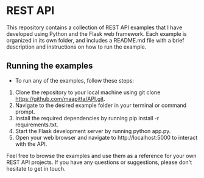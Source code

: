 # REST API 

This repository contains a collection of REST API examples that I have developed using Python and the Flask web framework. Each example is organized in its own folder, and includes a README.md file with a brief description and instructions on how to run the example.

## Running the examples
- To run any of the examples, follow these steps:

1. Clone the repository to your local machine using git clone https://github.com/maapitta/API.git.
2. Navigate to the desired example folder in your terminal or command prompt.
3. Install the required dependencies by running pip install -r requirements.txt.
4. Start the Flask development server by running python app.py.
5. Open your web browser and navigate to http://localhost:5000 to interact with the API.

Feel free to browse the examples and use them as a reference for your own REST API projects. If you have any questions or suggestions, please don't hesitate to get in touch.
